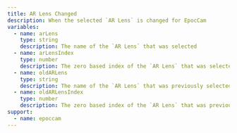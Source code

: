 ```yaml
---
title: AR Lens Changed
description: When the selected `AR Lens` is changed for EpocCam
variables:
  - name: arLens
    type: string
    description: The name of the `AR Lens` that was selected
  - name: arLensIndex
    type: number
    description: The zero based index of the `AR Lens` that was selected
  - name: oldARLens
    type: string
    description: The name of the `AR Lens` that was previously selected
  - name: oldARLensIndex
    type: number
    description: The zero based index of the `AR Lens` that was previously selected
support:
  - name: epoccam
---
```


